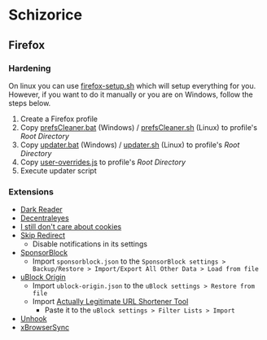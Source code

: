 # Schizorice

## Firefox

### Hardening

On linux you can use [firefox-setup.sh](firefox-setup.sh) which will setup everything for you. However, if you want to do it manually or you are on Windows, follow the steps below.

1. Create a Firefox profile
2. Copy [prefsCleaner.bat](https://github.com/arkenfox/user.js/blob/master/prefsCleaner.bat) (Windows) / [prefsCleaner.sh](https://github.com/arkenfox/user.js/blob/master/prefsCleaner.sh) (Linux) to profile's _Root Directory_
3. Copy [updater.bat](https://github.com/arkenfox/user.js/blob/master/updater.bat) (Windows) / [updater.sh](https://github.com/arkenfox/user.js/blob/master/updater.sh) (Linux) to profile's _Root Directory_
4. Copy [user-overrides.js](user-overrides.js) to profile's _Root Directory_
5. Execute updater script

### Extensions

- [Dark Reader](https://addons.mozilla.org/en-US/firefox/addon/darkreader/)
- [Decentraleyes](https://addons.mozilla.org/en-US/firefox/addon/decentraleyes/)
- [I still don't care about cookies](https://addons.mozilla.org/en-US/firefox/addon/istilldontcareaboutcookies/)
- [Skip Redirect](https://addons.mozilla.org/en-US/firefox/addon/skip-redirect/)
  - Disable notifications in its settings
- [SponsorBlock](https://addons.mozilla.org/en-US/firefox/addon/sponsorblock/)
  - Import `sponsorblock.json` to the `SponsorBlock settings > Backup/Restore > Import/Export All Other Data > Load from file`
- [uBlock Origin](https://addons.mozilla.org/en-US/firefox/addon/ublock-origin/)
  - Import `ublock-origin.json` to the `uBlock settings > Restore from file`
  - Import [Actually Legitimate URL Shortener Tool](https://raw.githubusercontent.com/DandelionSprout/adfilt/master/LegitimateURLShortener.txt)
    - Paste it to the `uBlock settings > Filter Lists > Import`
- [Unhook](https://addons.mozilla.org/en-US/firefox/addon/youtube-recommended-videos/)
- [xBrowserSync](https://addons.mozilla.org/en-US/firefox/addon/xbs/)
